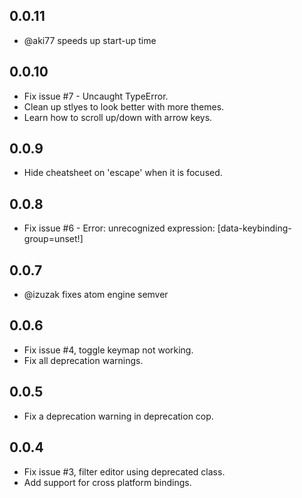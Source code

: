 ## 0.0.11
* @aki77 speeds up start-up time

## 0.0.10
* Fix issue #7 - Uncaught TypeError.
* Clean up stlyes to look better with more themes.
* Learn how to scroll up/down with arrow keys.

## 0.0.9
* Hide cheatsheet on 'escape' when it is focused.

## 0.0.8
* Fix issue #6 - Error: unrecognized expression: [data-keybinding-group=unset!]

## 0.0.7
* @izuzak fixes atom engine semver

## 0.0.6
* Fix issue #4, toggle keymap not working.
* Fix all deprecation warnings.

## 0.0.5
* Fix a deprecation warning in deprecation cop.

## 0.0.4
* Fix issue #3, filter editor using deprecated class.
* Add support for cross platform bindings.
